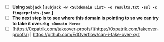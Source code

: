 - [ ]  **Using `Subjack` [ `subjack -w <Subdomain List> -o results.txt -ssl -c fingerprints.json` ]**
- [ ]  **The next step is to see where this domain is pointing to so we can try to take it over.`dig <Domain Here>`**
- [ ]  [https://0xpatrik.com/takeover-proofs/](https://0xpatrik.com/takeover-proofs/)  |    https://github.com/EdOverflow/can-i-take-over-xyz
